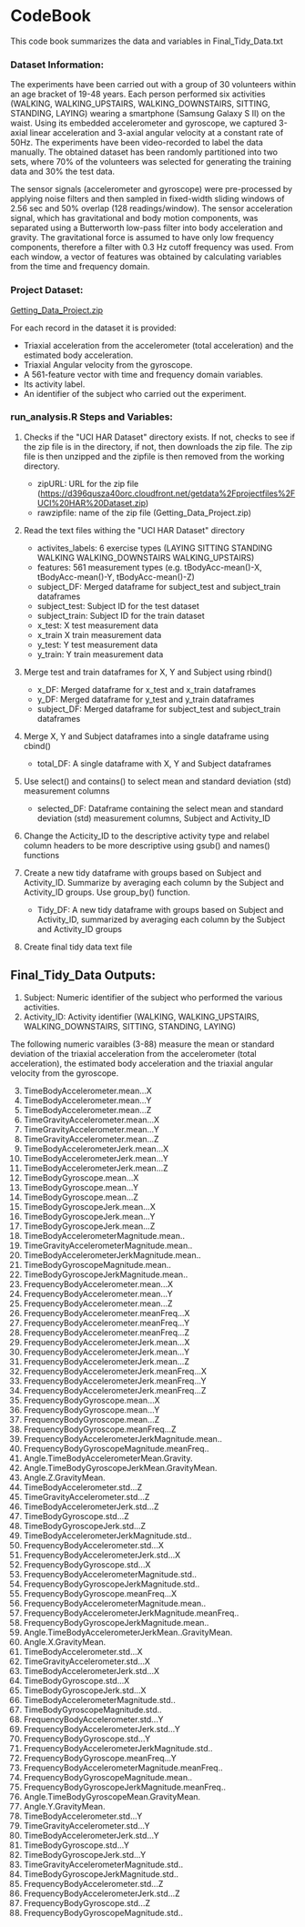 # CodeBook 

This code book summarizes the data and variables in Final_Tidy_Data.txt

### Dataset Information:
The experiments have been carried out with a group of 30 volunteers within an age bracket of 19-48 years. Each person performed six activities (WALKING, WALKING_UPSTAIRS, WALKING_DOWNSTAIRS, SITTING, STANDING, LAYING) wearing a smartphone (Samsung Galaxy S II) on the waist. Using its embedded accelerometer and gyroscope, we captured 3-axial linear acceleration and 3-axial angular velocity at a constant rate of 50Hz. The experiments have been video-recorded to label the data manually. The obtained dataset has been randomly partitioned into two sets, where 70% of the volunteers was selected for generating the training data and 30% the test data. 

The sensor signals (accelerometer and gyroscope) were pre-processed by applying noise filters and then sampled in fixed-width sliding windows of 2.56 sec and 50% overlap (128 readings/window). The sensor acceleration signal, which has gravitational and body motion components, was separated using a Butterworth low-pass filter into body acceleration and gravity. The gravitational force is assumed to have only low frequency components, therefore a filter with 0.3 Hz cutoff frequency was used. From each window, a vector of features was obtained by calculating variables from the time and frequency domain.

### Project Dataset:
[Getting_Data_Project.zip](https://d396qusza40orc.cloudfront.net/getdata%2Fprojectfiles%2FUCI%20HAR%20Dataset.zip)

For each record in the dataset it is provided: 
  * Triaxial acceleration from the accelerometer (total acceleration) and the estimated body acceleration. 
  * Triaxial Angular velocity from the gyroscope. 
  * A 561-feature vector with time and frequency domain variables. 
  * Its activity label. 
  * An identifier of the subject who carried out the experiment.

### run_analysis.R Steps and Variables:

1. Checks if the "UCI HAR Dataset" directory exists. If not, checks to see if the zip file is in the directory, if not, then downloads the zip file. The zip file is then unzipped and the zipfile is then removed from the working directory.
    * zipURL: URL for the zip file (https://d396qusza40orc.cloudfront.net/getdata%2Fprojectfiles%2FUCI%20HAR%20Dataset.zip)
    * rawzipfile: name of the zip file (Getting_Data_Project.zip)

2. Read the text files withing the "UCI HAR Dataset" directory   
    * activites_labels: 6 exercise types (LAYING SITTING STANDING WALKING WALKING_DOWNSTAIRS WALKING_UPSTAIRS)
    * features: 561 measurement types  (e.g. tBodyAcc-mean()-X, tBodyAcc-mean()-Y, tBodyAcc-mean()-Z)
    * subject_DF: Merged dataframe for subject_test and subject_train dataframes
    * subject_test: Subject ID for the test dataset
    * subject_train: Subject ID for the train dataset
    * x_test: X test measurement data 
    * x_train X train measurement data
    * y_test: Y test measurement data
    * y_train: Y train measurement data
  
3. Merge test and train dataframes for X, Y and Subject using rbind()
    * x_DF: Merged dataframe for x_test and x_train dataframes
    * y_DF: Merged dataframe for y_test and y_train dataframes
    * subject_DF: Merged dataframe for subject_test and subject_train dataframes

4. Merge X, Y and Subject dataframes into a single dataframe using cbind()  
    * total_DF: A single dataframe with X, Y and Subject dataframes
5. Use select() and contains() to select mean and standard deviation (std) measurement columns 
    * selected_DF: Dataframe containing the select mean and standard deviation (std) measurement columns, Subject and Activity_ID
6. Change the Acticity_ID to the descriptive activity type and relabel column headers to be more descriptive using gsub() and names() functions
7. Create a new tidy dataframe with groups based on Subject and Activity_ID. Summarize by averaging each column by the Subject and Activity_ID groups. Use group_by() function.
    * Tidy_DF: A new tidy dataframe with groups based on Subject and Activity_ID, summarized by averaging each column by the Subject and   Activity_ID groups
8. Create final tidy data text file

## Final_Tidy_Data Outputs:

1. Subject: Numeric identifier of the subject who performed the various activities.
2. Activity_ID: Activity identifier (WALKING, WALKING_UPSTAIRS, WALKING_DOWNSTAIRS, SITTING, STANDING, LAYING)

The following numeric varaibles (3-88) measure the mean or standard deviation of the triaxial acceleration from the accelerometer (total acceleration), the estimated body acceleration and the triaxial angular velocity from the gyroscope.

3. TimeBodyAccelerometer.mean...X                    
4. TimeBodyAccelerometer.mean...Y
5. TimeBodyAccelerometer.mean...Z
6. TimeGravityAccelerometer.mean...X
7. TimeGravityAccelerometer.mean...Y
8. TimeGravityAccelerometer.mean...Z
9. TimeBodyAccelerometerJerk.mean...X
10. TimeBodyAccelerometerJerk.mean...Y
11. TimeBodyAccelerometerJerk.mean...Z
12. TimeBodyGyroscope.mean...X
13. TimeBodyGyroscope.mean...Y
14. TimeBodyGyroscope.mean...Z
15. TimeBodyGyroscopeJerk.mean...X
16. TimeBodyGyroscopeJerk.mean...Y
17. TimeBodyGyroscopeJerk.mean...Z
18. TimeBodyAccelerometerMagnitude.mean..
19. TimeGravityAccelerometerMagnitude.mean..
20. TimeBodyAccelerometerJerkMagnitude.mean..
21. TimeBodyGyroscopeMagnitude.mean..
22. TimeBodyGyroscopeJerkMagnitude.mean..
23. FrequencyBodyAccelerometer.mean...X
24. FrequencyBodyAccelerometer.mean...Y
25. FrequencyBodyAccelerometer.mean...Z
26. FrequencyBodyAccelerometer.meanFreq...X
27. FrequencyBodyAccelerometer.meanFreq...Y           
28. FrequencyBodyAccelerometer.meanFreq...Z
29. FrequencyBodyAccelerometerJerk.mean...X
30. FrequencyBodyAccelerometerJerk.mean...Y
31. FrequencyBodyAccelerometerJerk.mean...Z
32. FrequencyBodyAccelerometerJerk.meanFreq...X
33. FrequencyBodyAccelerometerJerk.meanFreq...Y
34. FrequencyBodyAccelerometerJerk.meanFreq...Z
35. FrequencyBodyGyroscope.mean...X
36. FrequencyBodyGyroscope.mean...Y                   
37. FrequencyBodyGyroscope.mean...Z
38. FrequencyBodyGyroscope.meanFreq...Z
39. FrequencyBodyAccelerometerJerkMagnitude.mean..
40. FrequencyBodyGyroscopeMagnitude.meanFreq..
41. Angle.TimeBodyAccelerometerMean.Gravity.
42. Angle.TimeBodyGyroscopeJerkMean.GravityMean.
43. Angle.Z.GravityMean.
44. TimeBodyAccelerometer.std...Z
45. TimeGravityAccelerometer.std...Z
46. TimeBodyAccelerometerJerk.std...Z
47. TimeBodyGyroscope.std...Z
48. TimeBodyGyroscopeJerk.std...Z
49. TimeBodyAccelerometerJerkMagnitude.std..
50. FrequencyBodyAccelerometer.std...X
51. FrequencyBodyAccelerometerJerk.std...X
52. FrequencyBodyGyroscope.std...X
53. FrequencyBodyAccelerometerMagnitude.std..
54. FrequencyBodyGyroscopeJerkMagnitude.std..
55. FrequencyBodyGyroscope.meanFreq...X
56. FrequencyBodyAccelerometerMagnitude.mean..
57. FrequencyBodyAccelerometerJerkMagnitude.meanFreq..
58. FrequencyBodyGyroscopeJerkMagnitude.mean..
59. Angle.TimeBodyAccelerometerJerkMean..GravityMean.
60. Angle.X.GravityMean.
61. TimeBodyAccelerometer.std...X
62. TimeGravityAccelerometer.std...X
63. TimeBodyAccelerometerJerk.std...X
64. TimeBodyGyroscope.std...X
65. TimeBodyGyroscopeJerk.std...X
66. TimeBodyAccelerometerMagnitude.std..
67. TimeBodyGyroscopeMagnitude.std..
68. FrequencyBodyAccelerometer.std...Y
69. FrequencyBodyAccelerometerJerk.std...Y
70. FrequencyBodyGyroscope.std...Y
71. FrequencyBodyAccelerometerJerkMagnitude.std..
72. FrequencyBodyGyroscope.meanFreq...Y
73. FrequencyBodyAccelerometerMagnitude.meanFreq..
74. FrequencyBodyGyroscopeMagnitude.mean..
75. FrequencyBodyGyroscopeJerkMagnitude.meanFreq..
76. Angle.TimeBodyGyroscopeMean.GravityMean.
77. Angle.Y.GravityMean.
78. TimeBodyAccelerometer.std...Y
79. TimeGravityAccelerometer.std...Y
80. TimeBodyAccelerometerJerk.std...Y
81. TimeBodyGyroscope.std...Y
82. TimeBodyGyroscopeJerk.std...Y
83. TimeGravityAccelerometerMagnitude.std..
84. TimeBodyGyroscopeJerkMagnitude.std..
85. FrequencyBodyAccelerometer.std...Z
86. FrequencyBodyAccelerometerJerk.std...Z
87. FrequencyBodyGyroscope.std...Z
88. FrequencyBodyGyroscopeMagnitude.std..
